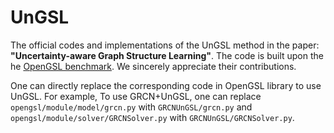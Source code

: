 # UnGSL
The official codes and implementations of the UnGSL method in the paper: **"Uncertainty-aware Graph Structure Learning"**. The code is built upon the he [OpenGSL benchmark](https://github.com/OpenGSL/OpenGSL). We sincerely appreciate their contributions.

One can directly replace the corresponding code in OpenGSL library to use UnGSL. For example, To use GRCN+UnGSL, one can replace `opengsl/module/model/grcn.py` with `GRCNUnGSL/grcn.py` and `opengsl/module/solver/GRCNSolver.py` with `GRCNUnGSL/GRCNSolver.py`.
